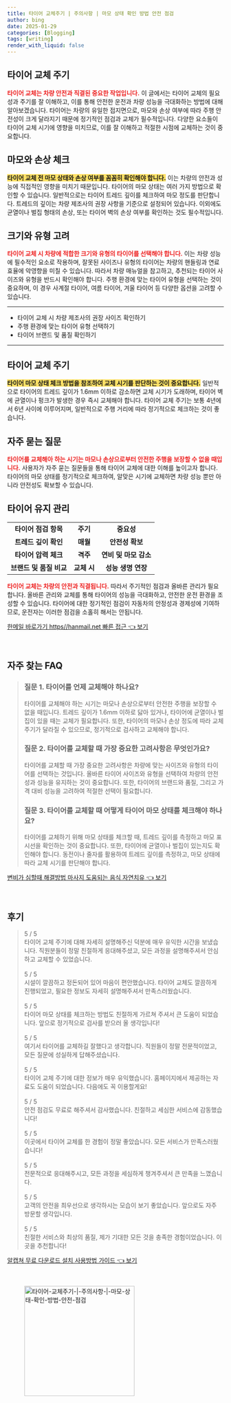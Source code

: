 ```yaml
---
title: 타이어 교체주기 | 주의사항 | 마모 상태 확인 방법 안전 점검
author: bing
date: 2025-01-29
categories: [Blogging]
tags: [writing]
render_with_liquid: false
---
```



<h2 id='타이어 교체 주기'>타이어 교체 주기</h2>

<p><b><span style="color: #ee2323;">타이어 교체는 차량 안전과 직결된 중요한 작업입니다.</span></b> 이 글에서는 타이어 교체의 필요성과 주기를 잘 이해하고, 이를 통해 안전한 운전과 차량 성능을 극대화하는 방법에 대해 알아보겠습니다. 타이어는 차량의 유일한 접지면으로, 마모와 손상 여부에 따라 주행 안전성이 크게 달라지기 때문에 정기적인 점검과 교체가 필수적입니다. 다양한 요소들이 타이어 교체 시기에 영향을 미치므로, 이를 잘 이해하고 적절한 시점에 교체하는 것이 중요합니다.</p>

<h2 id='마모와 손상 체크'>마모와 손상 체크</h2>

<p><b><span style="background-color: #ffe066;">타이어 교체 전 마모 상태와 손상 여부를 꼼꼼히 확인해야 합니다.</span></b> 이는 차량의 안전과 성능에 직접적인 영향을 미치기 때문입니다. 타이어의 마모 상태는 여러 가지 방법으로 확인할 수 있습니다. 일반적으로는 타이어 트레드 깊이를 체크하여 마모 정도를 판단합니다. 트레드의 깊이는 차량 제조사의 권장 사항을 기준으로 설정되어 있습니다. 이외에도 균열이나 벌집 형태의 손상, 또는 타이어 벽의 손상 여부를 확인하는 것도 필수적입니다.</p>

<h2 id='크기와 유형 고려'>크기와 유형 고려</h2>

<p><b><span style="color: #ee2323;">타이어 교체 시 차량에 적합한 크기와 유형의 타이어를 선택해야 합니다.</span></b> 이는 차량 성능에 필수적인 요소로 작용하며, 잘못된 사이즈나 유형의 타이어는 차량의 핸들링과 연료 효율에 악영향을 미칠 수 있습니다. 따라서 차량 매뉴얼을 참고하고, 추천되는 타이어 사이즈와 유형을 반드시 확인해야 합니다. 주행 환경에 맞는 타이어 유형을 선택하는 것이 중요하며, 이 경우 사계절 타이어, 여름 타이어, 겨울 타이어 등 다양한 옵션을 고려할 수 있습니다.</p>

<hr />

<ul>
    <li>타이어 교체 시 차량 제조사의 권장 사이즈 확인하기</li>
    <li>주행 환경에 맞는 타이어 유형 선택하기</li>
    <li>타이어 브랜드 및 품질 확인하기</li>
</ul>

<hr />

<h2 id='타이어 교체 주기'>타이어 교체 주기</h2>

<p><b><span style="background-color: #ffe066;">타이어 마모 상태 체크 방법을 참조하여 교체 시기를 판단하는 것이 중요합니다.</span></b> 일반적으로 타이어의 트레드 깊이가 1.6mm 이하로 감소하면 교체 시기가 도래하며, 타이어 벽에 균열이나 펑크가 발생한 경우 즉시 교체해야 합니다. 타이어 교체 주기는 보통 4년에서 6년 사이에 이루어지며, 일반적으로 주행 거리에 따라 정기적으로 체크하는 것이 좋습니다. </p>

<h2 id='자주 묻는 질문'>자주 묻는 질문</h2>

<p><b><span style="color: #ee2323;">타이어를 교체해아 하는 시기는 마모나 손상으로부터 안전한 주행을 보장할 수 없을 때입니다.</span></b> 사용자가 자주 묻는 질문들을 통해 타이어 교체에 대한 이해를 높이고자 합니다. 타이어의 마모 상태를 정기적으로 체크하여, 알맞은 시기에 교체하면 차량 성능 뿐만 아니라 안전성도 확보할 수 있습니다.</p>

<h2 id='타이어 유지 관리'>타이어 유지 관리</h2>

<table>
    <tr>
        <td style="text-align: center; height: 17px;"><b>타이어 점검 항목</b></td>
        <td style="text-align: center; height: 17px;"><b>주기</b></td>
        <td style="text-align: center; height: 17px;"><b>중요성</b></td>
    </tr>
    <tr>
        <td style="text-align: center; height: 17px;"><b>트레드 깊이 확인</b></td>
        <td style="text-align: center; height: 17px;"><b>매월</b></td>
        <td style="text-align: center; height: 17px;"><b>안전성 확보</b></td>
    </tr>
    <tr>
        <td style="text-align: center; height: 17px;"><b>타이어 압력 체크</b></td>
        <td style="text-align: center; height: 17px;"><b>격주</b></td>
        <td style="text-align: center; height: 17px;"><b>연비 및 마모 감소</b></td>
    </tr>
    <tr>
        <td style="text-align: center; height: 17px;"><b>브랜드 및 품질 비교</b></td>
        <td style="text-align: center; height: 17px;"><b>교체 시</b></td>
        <td style="text-align: center; height: 17px;"><b>성능 생명 연장</b></td>
    </tr>
</table>

<p><b><span style="color: #ee2323;">타이어 교체는 차량의 안전과 직결됩니다.</span></b> 따라서 주기적인 점검과 올바른 관리가 필요합니다. 올바른 관리와 교체를 통해 타이어의 성능을 극대화하고, 안전한 운전 환경을 조성할 수 있습니다. 타이어에 대한 정기적인 점검이 자동차의 안정성과 경제성에 기여하므로, 운전자는 이러한 점검을 소홀히 해서는 안됩니다.</p>


<p><a class="click-button" title="한메일 바로가기 https//hanmail.net 빠른 접근" href="https://blackassets.github.io/posts/%ED%95%9C%EB%A9%94%EC%9D%BC-%EB%B0%94%EB%A1%9C%EA%B0%80%EA%B8%B0-httpshanmail.net-%EB%B9%A0%EB%A5%B8-%EC%A0%91%EA%B7%BC/" rel="dofollow">한메일 바로가기 https//hanmail.net 빠른 접근 👈 보기</a></p><br>
<h2 id='자주_찾는_FAQ'>자주 찾는 FAQ</h2>
<div itemscope="" itemtype="https://schema.org/FAQPage"> 
<blockquote> 
<div itemscope="" itemprop="mainEntity" itemtype="https://schema.org/Question"> 
<h3 itemprop="name">질문 1. 타이어를 언제 교체해야 하나요?</h3> 
<div itemscope="" itemprop="acceptedAnswer" itemtype="https://schema.org/Answer"> 
<span itemprop="text"> 
<p>타이어를 교체해야 하는 시기는 마모나 손상으로부터 안전한 주행을 보장할 수 없을 때입니다. 트레드 깊이가 1.6mm 이하로 닳아 있거나, 타이어에 균열이나 벌집이 있을 때는 교체가 필요합니다. 또한, 타이어의 마모나 손상 정도에 따라 교체 주기가 달라질 수 있으므로, 정기적으로 검사하고 교체해야 합니다.</p> 
</span> 
</div> 
</div> 

<div itemscope="" itemprop="mainEntity" itemtype="https://schema.org/Question"> 
<h3 itemprop="name">질문 2. 타이어를 교체할 때 가장 중요한 고려사항은 무엇인가요?</h3> 
<div itemscope="" itemprop="acceptedAnswer" itemtype="https://schema.org/Answer"> 
<span itemprop="text"> 
<p>타이어를 교체할 때 가장 중요한 고려사항은 차량에 맞는 사이즈와 유형의 타이어를 선택하는 것입니다. 올바른 타이어 사이즈와 유형을 선택하여 차량의 안전성과 성능을 유지하는 것이 중요합니다. 또한, 타이어의 브랜드와 품질, 그리고 가격 대비 성능을 고려하여 적절한 선택이 필요합니다.</p> 
</span> 
</div> 
</div> 

<div itemscope="" itemprop="mainEntity" itemtype="https://schema.org/Question"> 
<h3 itemprop="name">질문 3. 타이어를 교체할 때 어떻게 타이어 마모 상태를 체크해야 하나요?</h3> 
<div itemscope="" itemprop="acceptedAnswer" itemtype="https://schema.org/Answer"> 
<span itemprop="text"> 
<p>타이어를 교체하기 위해 마모 상태를 체크할 때, 트레드 깊이를 측정하고 마모 표시선을 확인하는 것이 중요합니다. 또한, 타이어에 균열이나 벌집이 있는지도 확인해야 합니다. 동전이나 줄자를 활용하여 트레드 깊이를 측정하고, 마모 상태에 따라 교체 시기를 판단해야 합니다.</p> 
</span> 
</div> 
</div> 
</blockquote> 
</div>
<p><a class="click-button" title="변비가 심할때 해결방법 마사지 도움되는 음식 자연치유" href="https://blackassets.github.io/posts/%EB%B3%80%EB%B9%84%EA%B0%80-%EC%8B%AC%ED%95%A0%EB%95%8C-%ED%95%B4%EA%B2%B0%EB%B0%A9%EB%B2%95-%EB%A7%88%EC%82%AC%EC%A7%80-%EB%8F%84%EC%9B%80%EB%90%98%EB%8A%94-%EC%9D%8C%EC%8B%9D-%EC%9E%90%EC%97%B0%EC%B9%98%EC%9C%A0/" rel="dofollow">변비가 심할때 해결방법 마사지 도움되는 음식 자연치유 👈 보기</a></p><br>
<h2 id='후기'>후기</h2>
<div itemscope itemtype="https://schema.org/Product">
  <blockquote>
  <div itemprop="review" itemscope itemtype="https://schema.org/Review">
      <div itemprop="reviewRating" itemscope itemtype="https://schema.org/Rating"> <span itemprop="ratingValue">5</span> / <span itemprop="bestRating">5</span> </div>
      <span itemprop="reviewBody">타이어 교체 주기에 대해 자세히 설명해주신 덕분에 매우 유익한 시간을 보냈습니다. 직원분들이 정말 친절하게 응대해주셨고, 모든 과정을 설명해주셔서 안심하고 교체할 수 있었습니다.</span>
  </div>
  <br>
  <div itemprop="review" itemscope itemtype="https://schema.org/Review">
      <div itemprop="reviewRating" itemscope itemtype="https://schema.org/Rating"> <span itemprop="ratingValue">5</span> / <span itemprop="bestRating">5</span> </div>
      <span itemprop="reviewBody">시설이 깔끔하고 정돈되어 있어 마음이 편안했습니다. 타이어 교체도 깔끔하게 진행되었고, 필요한 정보도 자세히 설명해주셔서 만족스러웠습니다.</span>
  </div>
  <br>
  <div itemprop="review" itemscope itemtype="https://schema.org/Review">
      <div itemprop="reviewRating" itemscope itemtype="https://schema.org/Rating"> <span itemprop="ratingValue">5</span> / <span itemprop="bestRating">5</span> </div>
      <span itemprop="reviewBody">타이어 마모 상태를 체크하는 방법도 친절하게 가르쳐 주셔서 큰 도움이 되었습니다. 앞으로 정기적으로 검사를 받으러 올 생각입니다!</span>
  </div>
  <br>
  <div itemprop="review" itemscope itemtype="https://schema.org/Review">
      <div itemprop="reviewRating" itemscope itemtype="https://schema.org/Rating"> <span itemprop="ratingValue">5</span> / <span itemprop="bestRating">5</span> </div>
      <span itemprop="reviewBody">여기서 타이어를 교체하길 잘했다고 생각합니다. 직원들이 정말 전문적이었고, 모든 질문에 성실하게 답해주셨습니다.</span>
  </div>
  <br>
  <div itemprop="review" itemscope itemtype="https://schema.org/Review">
      <div itemprop="reviewRating" itemscope itemtype="https://schema.org/Rating"> <span itemprop="ratingValue">5</span> / <span itemprop="bestRating">5</span> </div>
      <span itemprop="reviewBody">타이어 교체 주기에 대한 정보가 매우 유익했습니다. 홈페이지에서 제공하는 자료도 도움이 되었습니다. 다음에도 꼭 이용할게요!</span>
  </div>
  <br>
  <div itemprop="review" itemscope itemtype="https://schema.org/Review">
      <div itemprop="reviewRating" itemscope itemtype="https://schema.org/Rating"> <span itemprop="ratingValue">5</span> / <span itemprop="bestRating">5</span> </div>
      <span itemprop="reviewBody">안전 점검도 무료로 해주셔서 감사했습니다. 친절하고 세심한 서비스에 감동했습니다!</span>
  </div>
  <br>
  <div itemprop="review" itemscope itemtype="https://schema.org/Review">
      <div itemprop="reviewRating" itemscope itemtype="https://schema.org/Rating"> <span itemprop="ratingValue">5</span> / <span itemprop="bestRating">5</span> </div>
      <span itemprop="reviewBody">이곳에서 타이어 교체를 한 경험이 정말 좋았습니다. 모든 서비스가 만족스러웠습니다!</span>
  </div>
  <br>
  <div itemprop="review" itemscope itemtype="https://schema.org/Review">
      <div itemprop="reviewRating" itemscope itemtype="https://schema.org/Rating"> <span itemprop="ratingValue">5</span> / <span itemprop="bestRating">5</span> </div>
      <span itemprop="reviewBody">전문적으로 응대해주시고, 모든 과정을 세심하게 챙겨주셔서 큰 만족을 느꼈습니다.</span>
  </div>
  <br>
  <div itemprop="review" itemscope itemtype="https://schema.org/Review">
      <div itemprop="reviewRating" itemscope itemtype="https://schema.org/Rating"> <span itemprop="ratingValue">5</span> / <span itemprop="bestRating">5</span> </div>
      <span itemprop="reviewBody">고객의 안전을 최우선으로 생각하시는 모습이 보기 좋았습니다. 앞으로도 자주 방문할 생각입니다.</span>
  </div>
  <br>
  <div itemprop="review" itemscope itemtype="https://schema.org/Review">
      <div itemprop="reviewRating" itemscope itemtype="https://schema.org/Rating"> <span itemprop="ratingValue">5</span> / <span itemprop="bestRating">5</span> </div>
      <span itemprop="reviewBody">친절한 서비스와 최상의 품질, 제가 기대한 모든 것을 충족한 경험이었습니다. 이곳을 추천합니다!</span>
  </div>
  </blockquote>
</div>
<p><a class="click-button" title="알캡쳐 무료 다운로드 설치 사용방법 가이드" href="https://blackassets.github.io/posts/%EC%95%8C%EC%BA%A1%EC%B3%90-%EB%AC%B4%EB%A3%8C-%EB%8B%A4%EC%9A%B4%EB%A1%9C%EB%93%9C-%EC%84%A4%EC%B9%98-%EC%82%AC%EC%9A%A9%EB%B0%A9%EB%B2%95-%EA%B0%80%EC%9D%B4%EB%93%9C/" rel="dofollow">알캡쳐 무료 다운로드 설치 사용방법 가이드 👈 보기</a></p><br>
<figure class="image"><img src="https://blackassets.github.io/assets/img/thumbnail/타이어-교체주기-|-주의사항-|-마모-상태-확인-방법-안전-점검.webp" alt="타이어-교체주기-|-주의사항-|-마모-상태-확인-방법-안전-점검" width="256" height="256"></figure>